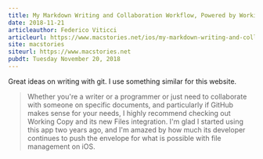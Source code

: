 ```yaml
---
title: My Markdown Writing and Collaboration Workflow, Powered by Working Copy 3.6, iCloud Drive, and GitHub
date: 2018-11-21
articleauthor: Federico Viticci
articleurl: https://www.macstories.net/ios/my-markdown-writing-and-collaboration-workflow-powered-by-working-copy-3-6-icloud-drive-and-github/
site: macstories
siteurl: https://www.macstories.net
pubdt: Tuesday November 20, 2018
---
```


Great ideas on writing with git. I use something similar for this website.

> Whether you're a writer or a programmer or just need to collaborate with someone on specific documents, and particularly if GitHub makes sense for your needs, I highly recommend checking out Working Copy and its new Files integration. I'm glad I started using this app two years ago, and I'm amazed by how much its developer continues to push the envelope for what is possible with file management on iOS.
